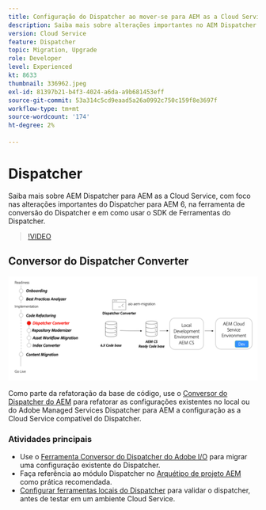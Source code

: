 ```yaml
---
title: Configuração do Dispatcher ao mover-se para AEM as a Cloud Service
description: Saiba mais sobre alterações importantes no AEM Dispatcher para AEM as a Cloud Service, na ferramenta de conversão do Dispatcher e como usar o SDK de Ferramentas do Dispatcher.
version: Cloud Service
feature: Dispatcher
topic: Migration, Upgrade
role: Developer
level: Experienced
kt: 8633
thumbnail: 336962.jpeg
exl-id: 81397b21-b4f3-4024-a6da-a9b681453eff
source-git-commit: 53a314c5cd9eaad5a26a0992c750c159f8e3697f
workflow-type: tm+mt
source-wordcount: '174'
ht-degree: 2%

---
```


# Dispatcher

Saiba mais sobre AEM Dispatcher para AEM as a Cloud Service, com foco nas alterações importantes do Dispatcher para AEM 6, na ferramenta de conversão do Dispatcher e em como usar o SDK de Ferramentas do Dispatcher.

>[!VIDEO](https://video.tv.adobe.com/v/336962/?quality=12&learn=on)

## Conversor do Dispatcher Converter

![Conversor do Dispatcher Converter](./assets/dispatcher-converter-diagram.png)

Como parte da refatoração da base de código, use o [Conversor do Dispatcher do AEM](https://experienceleague.adobe.com/docs/experience-manager-cloud-service/moving/refactoring-tools/dispatcher-transformation-utility-tools.html) para refatorar as configurações existentes no local ou do Adobe Managed Services Dispatcher para AEM a configuração as a Cloud Service compatível do Dispatcher.

### Atividades principais

* Use o [Ferramenta Conversor do Dispatcher do Adobe I/O](https://github.com/adobe/aio-cli-plugin-aem-cloud-service-migration#aio-aem-migrationdispatcher-converter) para migrar uma configuração existente do Dispatcher.
* Faça referência ao módulo Dispatcher no [Arquétipo de projeto AEM](https://github.com/adobe/aem-project-archetype/tree/develop/src/main/archetype/dispatcher.cloud) como prática recomendada.
* [Configurar ferramentas locais do Dispatcher](https://experienceleague.adobe.com/docs/experience-manager-learn/cloud-service/local-development-environment-set-up/dispatcher-tools.html) para validar o dispatcher, antes de testar em um ambiente Cloud Service.


